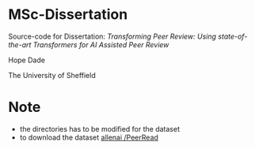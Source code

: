 # MSc-Dissertation
Source-code for Dissertation: *Transforming Peer Review: Using state-of-the-art Transformers for AI Assisted Peer Review*

Hope Dade

The University of Sheffield

# Note 
- the directories has to be modified for the dataset
- to download the dataset [ allenai /PeerRead ](https://github.com/allenai/PeerRead/tree/master/data)


